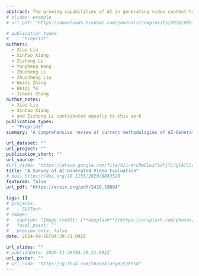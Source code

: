 ```yaml
---
abstract: The growing capabilities of AI in generating video content have brought forward significant challenges in effectively evaluating these videos. Unlike static images or text, video content involves complex spatial and temporal dynamics which may require a more comprehensive and systematic evaluation of its contents in aspects like video presentation quality, semantic information delivery, alignment with human intentions, and the virtual-reality consistency with our physical world. This survey identifies the emerging field of AI-Generated Video Evaluation (AIGVE), highlighting the importance of assessing how well AI-generated videos align with human perception and meet specific instructions. We provide a structured analysis of existing methodologies that could be potentially used to evaluate AI-generated videos. By outlining the strengths and gaps in current approaches, we advocate for the development of more robust and nuanced evaluation frameworks that can handle the complexities of video content, which include not only the conventional metric-based evaluations, but also the current human-involved evaluations, and the future model-centered evaluations. This survey aims to establish a foundational knowledge base for both researchers from academia and practitioners from the industry, facilitating the future advancement of evaluation methods for AI-generated video content.
# slides: example
# url_pdf: "https://downloads.hindawi.com/journals/complexity/2020/8863526.pdf"

# publication_types:
#   - "Preprint"
authors:
  - Xiao Liu
  - Xinhao Xiang
  - Zizhong Li
  - Yongheng Wang
  - Zhuoheng Li
  - Zhuosheng Liu
  - Weidi Zhang
  - Weiqi Ye
  - Jiawei Zhang
author_notes:
  - Xiao Liu
  - Xinhao Xiang
  - and Zizhong Li contributed equally to this work
publication_types:
  - "Preprint"
summary: "A comprehensive review of current methodologies of AI-Generated Video Evaluation (AIGVE), highlighting emerging field, and guiding for future research directions."

url_dataset: ""
url_project: ""
publication_short: ""
url_source: ""
#url_video: "https://drive.google.com/file/d/1-4rLMaELwzTadFjY1JglA715cdTOvUFk/view?usp=sharing"
title: "A Survey of AI-Generated Video Evaluation"
# doi: https://doi.org/10.1155/2020/8863526
featured: false
url_pdf: "https://arxiv.org/pdf/2410.19884"

tags: []
# projects:
#   - SUSTech
# image:
#   caption: "Image credit: [**Unsplash**](https://unsplash.com/photos/pLCdAaMFLTE)"
#   focal_point: ""
#   preview_only: false
date: 2024-09-16T04:39:21.092Z

url_slides: ""
# publishDate: 2020-11-29T04:39:21.092Z
url_poster: ""
# url_code: "https://github.com/ShaneXiangH/E2RPSO"
---
```


<!-- {{% callout note %}}
Click the *Cite* button above to demo the feature to enable visitors to import publication metadata into their reference management software.
{{% /callout %}}

{{% callout note %}}
Create your slides in Markdown - click the *Slides* button to check out the example.
{{% /callout %}} -->

<!-- Supplementary notes can be added here, including [code, math, and images](https://wowchemy.com/docs/writing-markdown-latex/). -->
